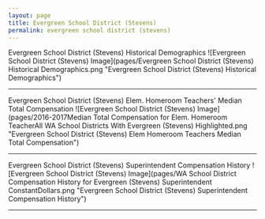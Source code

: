 ```yaml
---
layout: page
title: Evergreen School District (Stevens)
permalink: evergreen school district (stevens)
---
```



Evergreen School District (Stevens) Historical Demographics
![Evergreen School District (Stevens) Image](pages/Evergreen School District (Stevens) Historical Demographics.png "Evergreen School District (Stevens) Historical Demographics")

___

Evergreen School District (Stevens) Elem. Homeroom Teachers' Median Total Compensation
![Evergreen School District (Stevens) Image](pages/2016-2017Median Total Compensation for Elem. Homeroom TeacherAll WA School Districts With Evergreen (Stevens) Highlighted.png "Evergreen School District (Stevens) Elem Homeroom Teachers Median Total Compensation")

___

Evergreen School District (Stevens) Superintendent Compensation History
![Evergreen School District (Stevens) Image](pages/WA School District Compensation History for Evergreen (Stevens) Superintendent ConstantDollars.png "Evergreen School District (Stevens) Superintendent Compensation History")

___

